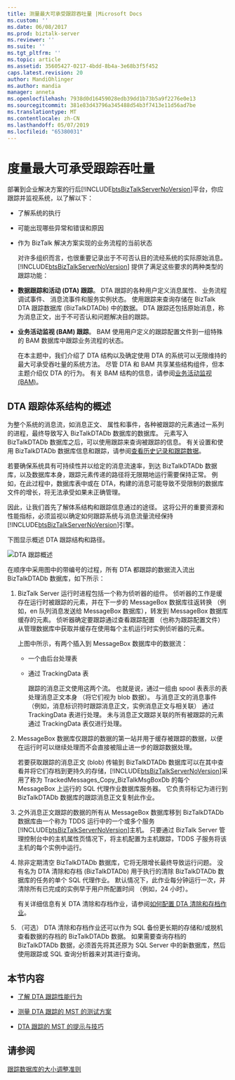 ```yaml
---
title: 测量最大可承受跟踪吞吐量 |Microsoft Docs
ms.custom: ''
ms.date: 06/08/2017
ms.prod: biztalk-server
ms.reviewer: ''
ms.suite: ''
ms.tgt_pltfrm: ''
ms.topic: article
ms.assetid: 35605427-0217-4bdd-8b4a-3e68b3f5f452
caps.latest.revision: 20
author: MandiOhlinger
ms.author: mandia
manager: anneta
ms.openlocfilehash: 7938d0d16459028edb39dd1b73b5a9f2276e0e13
ms.sourcegitcommit: 381e83d43796a345488d54b3f7413e11d56ad7be
ms.translationtype: MT
ms.contentlocale: zh-CN
ms.lasthandoff: 05/07/2019
ms.locfileid: "65380031"
---
```

# <a name="measuring-maximum-sustainable-tracking-throughput"></a>度量最大可承受跟踪吞吐量
部署到企业解决方案的行后[!INCLUDE[btsBizTalkServerNoVersion](../includes/btsbiztalkservernoversion-md.md)]平台，你应跟踪并监视系统，以了解以下：  
  
- 了解系统的执行  
  
- 可能出现哪些异常和错误和原因  
  
- 作为 BizTalk 解决方案实现的业务流程的当前状态  
  
  对许多组织而言，也很重要记录出于不可否认目的流经系统的实际原始消息。 [!INCLUDE[btsBizTalkServerNoVersion](../includes/btsbiztalkservernoversion-md.md)] 提供了满足这些要求的两种类型的跟踪功能：  
  
- **数据跟踪和活动 (DTA) 跟踪**。 DTA 跟踪的各种用户定义消息属性、 业务流程调试事件、 消息流事件和服务实例状态。 使用跟踪来查询存储在 BizTalk DTA 跟踪数据库 (BizTalkDTADb) 中的数据。 DTA 跟踪还包括原始消息，称为消息正文，出于不可否认和问题解决目的跟踪。  
  
- **业务活动监视 (BAM) 跟踪**。 BAM 使用用户定义的跟踪配置文件到一组特殊的 BAM 数据库中跟踪业务流程的状态。  
  
  在本主题中，我们介绍了 DTA 结构以及确定使用 DTA 的系统可以无限维持的最大可承受吞吐量的系统方法。 尽管 DTA 和 BAM 共享某些结构组件，但本主题介绍仅 DTA 的行为。 有关 BAM 结构的信息，请参阅[业务活动监视 (BAM)](../core/business-activity-monitoring-bam.md)。  
  
## <a name="overview-of-dta-tracking-architecture"></a>DTA 跟踪体系结构的概述  
 为整个系统的消息流，如消息正文、 属性和事件，各种被跟踪的元素通过一系列的进程，最终导致写入 BizTalkDTADb 数据库的数据库。 元素写入 BizTalkDTADb 数据库之后，可以使用跟踪来查询被跟踪的信息。 有关设置和使用 BizTalkDTADb 数据库信息和跟踪，请参阅[查看历史记录和跟踪数据](../core/viewing-historical-and-tracked-data.md)。  
  
 若要确保系统具有可持续性并以给定的消息流速率，到达 BizTalkDTADb 数据库，以及数据库本身，跟踪元素传递的路径将无限期地运行需要保持正常。 例如，在此过程中，数据库表中或在 DTA，构建的消息可能导致不受限制的数据库文件的增长，将无法承受如果未正确管理。  
  
 因此，让我们首先了解体系结构和跟踪信息通过的途径。 这将公开的重要资源和性能指标，必须监视以确定如何跟踪系统与消息流量流经保持[!INCLUDE[btsBizTalkServerNoVersion](../includes/btsbiztalkservernoversion-md.md)]引擎。  
  
 下图显示概述 DTA 跟踪结构和路径。  
  
 ![DTA 跟踪概述](../core/media/dtatrackingoverview.gif "DTATrackingOverview")  
  
 在顺序中采用图中的带编号的过程，所有 DTA 都跟踪的数据流入流出 BizTalkDTADb 数据库，如下所示：  
  
1. BizTalk Server 运行时进程包括一个称为侦听器的组件。 侦听器的工作是缓存在运行时被跟踪的元素，并在下一步的 MessageBox 数据库往返转换 （例如，en 队列消息发送给 MessageBox 数据库），转发到 MessageBox 数据库缓存的元素。 侦听器确定要跟踪通过查看跟踪配置 （也称为跟踪配置文件） 从管理数据库中获取并缓存在使用每个主机运行时实例侦听器的元素。  
  
    上图中所示，有两个插入到 MessageBox 数据库中的数据流：  
  
   - 一个由后台处理表  
  
   - 通过 TrackingData 表  
  
     跟踪的消息正文使用这两个流。 也就是说，通过一组由 spool 表表示的表处理消息正文本身 （将它们视为 blob 数据）。 与消息正文的消息事件 （例如，消息标识符时跟踪消息正文，实例消息正文与相关联） 通过 TrackingData 表进行处理。 未与消息正文跟踪关联的所有被跟踪的元素通过 TrackingData 表仅进行处理。  
  
2. MessageBox 数据库仅跟踪的数据的第一站并用于缓存被跟踪的数据，以便在运行时可以继续处理而不会直接被阻止进一步的跟踪数据处理。  
  
    若要获取跟踪的消息正文 (blob) 传输到 BizTalkDTADb 数据库可以在其中查看并将它们存档到更持久的存储，[!INCLUDE[btsBizTalkServerNoVersion](../includes/btsbiztalkservernoversion-md.md)]采用了称为 TrackedMessages_Copy_BizTalkMsgBoxDb 的每个 MessageBox 上运行的 SQL 代理作业数据库服务器。 它负责将标记为进行到 BizTalkDTADb 数据库的跟踪消息正文复制此作业。  
  
3. 之外消息正文跟踪的数据的所有从 MessageBox 数据库移到 BizTalkDTADb 数据库由一个称为 TDDS 运行中的一个或多个服务[!INCLUDE[btsBizTalkServerNoVersion](../includes/btsbiztalkservernoversion-md.md)]主机。 只要通过 BizTalk Server 管理控制台中的主机属性页情况下，将主机配置为主机跟踪，TDDS 子服务将该主机的每个实例中运行。  
  
4. 除非定期清空 BizTalkDTADb 数据库，它将无限增长最终导致运行问题。 没有名为 DTA 清除和存档 (BizTalkDTADb) 用于执行的清除 BizTalkDTADb 数据库的任务的单个 SQL 代理作业。 默认情况下，此作业每分钟运行一次，并清除所有已完成的实例早于用户所配置时间 （例如，24 小时）。  
  
    有关详细信息有关 DTA 清除和存档作业，请参阅[如何配置 DTA 清除和存档作业](../core/how-to-configure-the-dta-purge-and-archive-job.md)。  
  
5. （可选） DTA 清除和存档作业还可以作为 SQL 备份更长期的存储和/或脱机查看数据的存档的 BizTalkDTADb 数据。 如果需要查询存档的 BizTalkDTADb 数据，必须首先将其还原为 SQL Server 中的新数据库，然后使用跟踪或 SQL 查询分析器来对其进行查询。  
  
## <a name="in-this-section"></a>本节内容  
  
-   [了解 DTA 跟踪性能行为](../core/understanding-dta-tracking-performance-behavior.md)  
  
-   [测量 DTA 跟踪的 MST 的测试方案](../core/test-scenarios-for-measuring-mst-of-dta-tracking.md)  
  
-   [ DTA 跟踪的 MST 的提示与技巧](../core/tips-and-tricks-for-finding-mst-of-dta-tracking.md)  
  
## <a name="see-also"></a>请参阅  
 [跟踪数据库的大小调整准则](../core/tracking-database-sizing-guidelines.md)